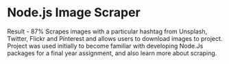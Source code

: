 # Node.js Image Scraper
Result - 87%
Scrapes images with a particular hashtag from Unsplash, Twitter, Flickr and Pinterest and allows users to download images to project. Project was used initially to become familiar with developing Node.Js packages for a final year assignment, and also learn more about scraping.
